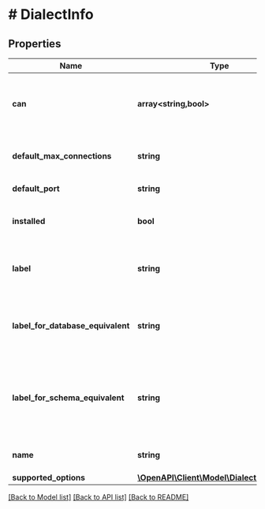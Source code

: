 # # DialectInfo

## Properties

Name | Type | Description | Notes
------------ | ------------- | ------------- | -------------
**can** | **array<string,bool>** | Operations the current user is able to perform on this object | [optional] [readonly]
**default_max_connections** | **string** | Default number max connections | [optional] [readonly]
**default_port** | **string** | Default port number | [optional] [readonly]
**installed** | **bool** | Is the supporting driver installed | [optional] [readonly]
**label** | **string** | The human-readable label of the connection | [optional] [readonly]
**label_for_database_equivalent** | **string** | What the dialect calls the equivalent of a normal SQL table | [optional] [readonly]
**label_for_schema_equivalent** | **string** | What the dialect calls the equivalent of a schema-level namespace | [optional] [readonly]
**name** | **string** | The name of the dialect | [optional] [readonly]
**supported_options** | [**\OpenAPI\Client\Model\DialectInfoOptions**](DialectInfoOptions.md) |  | [optional]

[[Back to Model list]](../../README.md#models) [[Back to API list]](../../README.md#endpoints) [[Back to README]](../../README.md)
